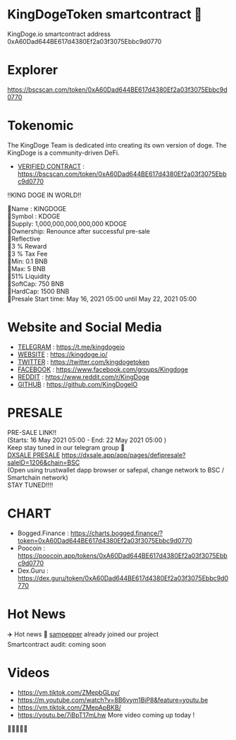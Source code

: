# KingDogeToken smartcontract 🚀
KingDoge.io smartcontract address 0xA60Dad644BE617d4380Ef2a03f3075Ebbc9d0770

# Explorer
https://bscscan.com/token/0xA60Dad644BE617d4380Ef2a03f3075Ebbc9d0770

# Tokenomic 

The KingDoge Team is dedicated into creating its own version of doge. The KingDoge is a community-driven DeFi.

* [VERIFIED CONTRACT](https://bscscan.com/token/0xA60Dad644BE617d4380Ef2a03f3075Ebbc9d0770) : https://bscscan.com/token/0xA60Dad644BE617d4380Ef2a03f3075Ebbc9d0770 

‼️KING DOGE IN WORLD‼️

🔸Name : KINGDOGE\
🔸Symbol : KDOGE\
🔸Supply: 1,000,000,000,000,000 KDOGE\
🔸Ownership: Renounce after successful pre-sale\
🔸Reflective\
    🔸3 % Reward\
    🔸3 % Tax Fee\
🔸Min: 0.1 BNB\
🔸Max: 5 BNB\
🔸51% Liquidity\
🔸SoftCap: 750 BNB \
🔸HardCap: 1500 BNB \
🔸Presale Start time: May 16, 2021 05:00 until May 22, 2021 05:00

# Website and Social Media
* [TELEGRAM](https://t.me/kingdogeio) : https://t.me/kingdogeio 
* [WEBSITE](https://kingdoge.io/) : https://kingdoge.io/ 
* [TWITTER](https://twitter.com/kingdogetoken) :  https://twitter.com/kingdogetoken 
* [FACEBOOK](https://www.facebook.com/groups/Kingdoge) : https://www.facebook.com/groups/Kingdoge 
* [REDDIT](https://www.reddit.com/r/KingDoge/) : https://www.reddit.com/r/KingDoge 
* [GITHUB](https://github.com/KingDogeIO) : https://github.com/KingDogeIO 

# PRESALE 
PRE-SALE LINK!! \
(Starts: 16 May 2021 05:00 - End: 22 May 2021 05:00 ) \
Keep stay tuned in our telegram group 👀 \
[DXSALE PRESALE](https://dxsale.app/app/pages/defipresale?saleID=1206&chain=BSC) https://dxsale.app/app/pages/defipresale?saleID=1206&chain=BSC \
(Open using trustwallet dapp browser or safepal, change network to BSC / Smartchain network) \
STAY TUNED!!!! 

# CHART
* Bogged.Finance : https://charts.bogged.finance/?token=0xA60Dad644BE617d4380Ef2a03f3075Ebbc9d0770 
* Poocoin : https://poocoin.app/tokens/0xA60Dad644BE617d4380Ef2a03f3075Ebbc9d0770 
* Dex.Guru : https://dex.guru/token/0xA60Dad644BE617d4380Ef2a03f3075Ebbc9d0770

# Hot News
✈️ Hot news 👀  [sampepper](https://twitter.com/sampepper) already joined our project \
Smartcontract audit: coming soon 

# Videos
* https://vm.tiktok.com/ZMepbGLpy/ 
* https://m.youtube.com/watch?v=8B6vym1BiP8&feature=youtu.be 
* https://vm.tiktok.com/ZMepApBKB/ 
* https://youtu.be/7iBpT17mLhw 
More video coming up today ! 

🚀🚀🚀🚀🚀 
